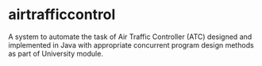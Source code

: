 # airtrafficcontrol
A system to automate the task of Air Traffic Controller (ATC) designed and implemented in Java with appropriate concurrent program design methods as part of University module.

